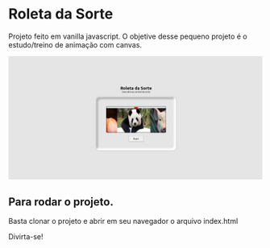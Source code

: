 # Roleta da Sorte

Projeto feito em vanilla javascript.
O objetive desse pequeno projeto é o estudo/treino de animação com canvas.

![alt text](https://github.com/mkdigo/lucky-roulette/blob/main/home.png?raw=true)

## Para rodar o projeto.

Basta clonar o projeto e abrir em seu navegador o arquivo index.html

Divirta-se!
